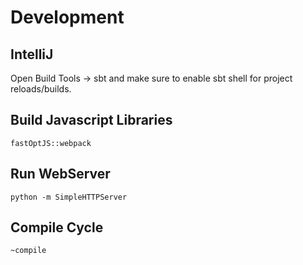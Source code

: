 

# Development

## IntelliJ

Open Build Tools -> sbt and make sure to enable sbt shell for project reloads/builds.

## Build Javascript Libraries

```
fastOptJS::webpack
```

## Run WebServer

```
python -m SimpleHTTPServer
```

## Compile Cycle

```
~compile
```
    